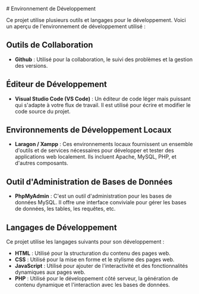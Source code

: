 
 # Environnement de Développement


Ce projet utilise plusieurs outils et langages pour le développement. Voici un aperçu de l'environnement de développement utilisé :


## Outils de Collaboration


- **Github** : Utilisé pour la collaboration, le suivi des problèmes et la gestion des versions.

## Éditeur de Développement

- **Visual Studio Code (VS Code)** : Un éditeur de code léger mais puissant qui s'adapte à votre flux de travail. Il est utilisé pour écrire et modifier le code source du projet.

## Environnements de Développement Locaux

- **Laragon / Xampp** : Ces environnements locaux fournissent un ensemble d'outils et de services nécessaires pour développer et tester des applications web localement. Ils incluent Apache, MySQL, PHP, et d'autres composants.

## Outil d'Administration de Bases de Données

- **PhpMyAdmin** : C'est un outil d'administration pour les bases de données MySQL. Il offre une interface conviviale pour gérer les bases de données, les tables, les requêtes, etc.

## Langages de Développement

Ce projet utilise les langages suivants pour son développement :

- **HTML** : Utilisé pour la structuration du contenu des pages web.
- **CSS** : Utilisé pour la mise en forme et le stylisme des pages web.
- **JavaScript** : Utilisé pour ajouter de l'interactivité et des fonctionnalités dynamiques aux pages web.
- **PHP** : Utilisé pour le développement côté serveur, la génération de contenu dynamique et l'interaction avec les bases de données.


 
